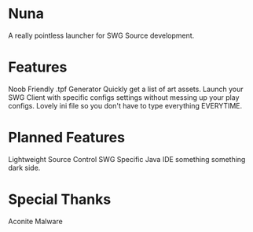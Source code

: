 # Nuna
A really pointless launcher for SWG Source development.

# Features
Noob Friendly .tpf Generator
Quickly get a list of art assets.
Launch your SWG Client with specific configs settings without messing up your play configs.
Lovely ini file so you don't have to type everything EVERYTIME.

# Planned Features
Lightweight Source Control
SWG Specific Java IDE
something something dark side.



# Special Thanks
Aconite Malware
